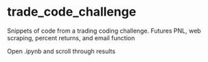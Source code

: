 # trade_code_challenge
Snippets of code from a trading coding challenge. Futures PNL, web scraping, percent returns, and email function

Open .ipynb and scroll through results
